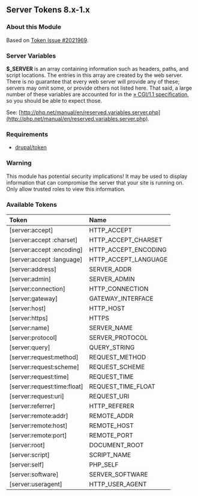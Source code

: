 Server Tokens 8.x-1.x
---------------

### About this Module
Based on [Token Issue #2021969](https://www.drupal.org/project/token/issues/2021969).

### Server Variables
**$_SERVER** is an array containing information such as headers, paths, and script locations. The entries in this array are created by the web server. There is no guarantee that every web server will provide any of these; servers may omit some, or provide others not listed here. That said, a large number of these variables are accounted for in the [» CGI/1.1 specification](http://www.faqs.org/rfcs/rfc3875), so you should be able to expect those.

See: [http://php.net/manual/en/reserved.variables.server.php](http://php.net/manual/en/reserved.variables.server.php).

### Requirements
- [drupal/token](https://www.drupal.org/project/token)

### Warning
This module has potential security implications! It may be used to display information that can compromise the server that your site is running on. Only allow trusted roles to view this information.

### Available Tokens
|Token|Name|
|:--- |:--- |
|[server:accept]|HTTP_ACCEPT|
|[server:accept :charset]|HTTP_ACCEPT_CHARSET|
|[server:accept :encoding]|HTTP_ACCEPT_ENCODING|
|[server:accept :language]|HTTP_ACCEPT_LANGUAGE|
|[server:address]|SERVER_ADDR|
|[server:admin]|SERVER_ADMIN|
|[server:connection]|HTTP_CONNECTION|
|[server:gateway]|GATEWAY_INTERFACE|
|[server:host]|HTTP_HOST|
|[server:https]|HTTPS|
|[server:name]|SERVER_NAME|
|[server:protocol]|SERVER_PROTOCOL|
|[server:query]|QUERY_STRING|
|[server:request:method]|REQUEST_METHOD|
|[server:request:scheme]|REQUEST_SCHEME|
|[server:request:time]|REQUEST_TIME|
|[server:request:time:float]|REQUEST_TIME_FLOAT|
|[server:request:uri]|REQUEST_URI|
|[server:referrer]|HTTP_REFERER|
|[server:remote:addr]|REMOTE_ADDR|
|[server:remote:host]|REMOTE_HOST|
|[server:remote:port]|REMOTE_PORT|
|[server:root]|DOCUMENT_ROOT|
|[server:script]|SCRIPT_NAME|
|[server:self]|PHP_SELF|
|[server:software]|SERVER_SOFTWARE|
|[server:useragent]|HTTP_USER_AGENT|
